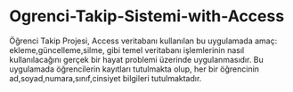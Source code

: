 # Ogrenci-Takip-Sistemi-with-Access
 Öğrenci Takip Projesi, Access veritabanı kullanılan bu uygulamada amaç: ekleme,güncelleme,silme, gibi temel veritabanı işlemlerinin nasıl kullanılacağını gerçek bir hayat problemi üzerinde uygulanmasıdır. Bu uygulamada öğrencilerin kayıtları tutulmakta olup, her bir öğrencinin ad,soyad,numara,sınıf,cinsiyet bilgileri tutulmaktadır.
